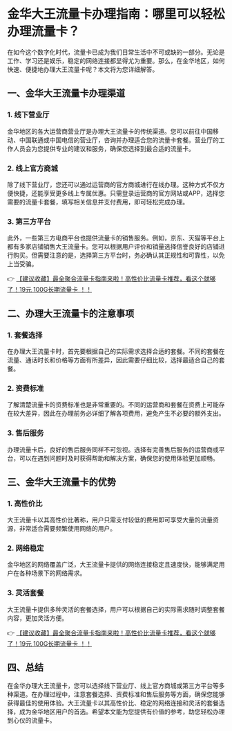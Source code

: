 # 金华大王流量卡办理指南：哪里可以轻松办理流量卡？

在如今这个数字化时代，流量卡已成为我们日常生活中不可或缺的一部分。无论是工作、学习还是娱乐，稳定的网络连接都显得尤为重要。那么，在金华地区，如何快速、便捷地办理大王流量卡呢？本文将为您详细解答。

## 一、金华大王流量卡办理渠道

### 1. 线下营业厅
金华地区的各大运营商营业厅是办理大王流量卡的传统渠道。您可以前往中国移动、中国联通或中国电信的营业厅，咨询并办理适合您的流量卡套餐。营业厅的工作人员会为您提供专业的建议和服务，确保您选择到最合适的流量卡。

### 2. 线上官方商城
除了线下营业厅，您还可以通过运营商的官方商城进行在线办理。这种方式不仅方便快捷，还能享受更多线上专属优惠。只需登录运营商的官方网站或APP，选择您需要的流量卡套餐，填写相关信息并支付费用，即可轻松完成办理。

### 3. 第三方平台
此外，一些第三方电商平台也提供流量卡的销售服务。例如，京东、天猫等平台上都有多家店铺销售大王流量卡。您可以根据用户评价和销量选择信誉良好的店铺进行购买。但需要注意的是，选择第三方平台时，务必确认其正规性和可靠性，以免上当受骗。

👉 [【建议收藏】最全聚合流量卡指南来啦！高性价比流量卡推荐，看这个就够了！19元 100G长期流量卡 ！！](https://bit.ly/Liuliangka)

## 二、办理大王流量卡的注意事项

### 1. 套餐选择
在办理大王流量卡时，首先要根据自己的实际需求选择合适的套餐。不同的套餐在流量、通话时长和价格等方面有所差异，因此需要仔细比较，选择最适合自己的套餐。

### 2. 资费标准
了解清楚流量卡的资费标准也是非常重要的。不同的运营商和套餐在资费上可能存在较大差异，因此在办理前务必详细了解各项费用，避免产生不必要的额外支出。

### 3. 售后服务
办理流量卡后，良好的售后服务同样不可忽视。选择有完善售后服务的运营商或平台，可以在遇到问题时及时获得帮助和解决方案，确保您的使用体验更加顺畅。

## 三、金华大王流量卡的优势

### 1. 高性价比
大王流量卡以其高性价比著称，用户只需支付较低的费用即可享受大量的流量资源，非常适合需要频繁使用网络的用户。

### 2. 网络稳定
金华地区的网络覆盖广泛，大王流量卡提供的网络连接稳定且速度快，能够满足用户在各种场景下的网络需求。

### 3. 灵活套餐
大王流量卡提供多种灵活的套餐选择，用户可以根据自己的实际需求随时调整套餐内容，更加灵活方便。

👉 [【建议收藏】最全聚合流量卡指南来啦！高性价比流量卡推荐，看这个就够了！19元 100G长期流量卡 ！！](https://bit.ly/Liuliangka)

## 四、总结

在金华办理大王流量卡，您可以选择线下营业厅、线上官方商城或第三方平台等多种渠道。在办理过程中，注意套餐选择、资费标准和售后服务等方面，确保您能够获得最佳的使用体验。大王流量卡以其高性价比、稳定的网络连接和灵活的套餐选择，成为金华地区用户的首选。希望本文能为您提供有价值的参考，助您轻松办理到心仪的流量卡。